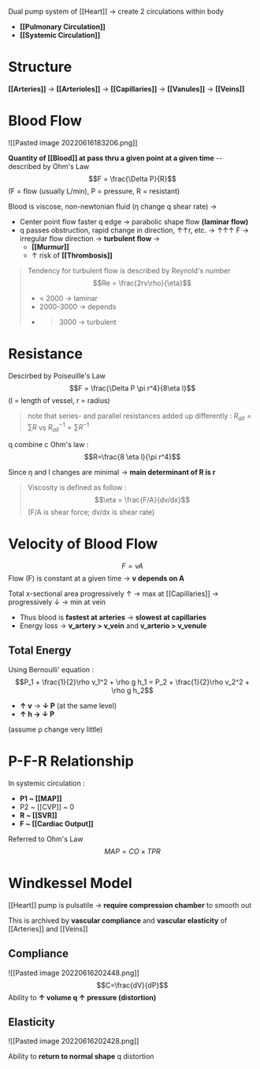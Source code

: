 Dual pump system of [[Heart]] → create 2 circulations within body
- **[[Pulmonary Circulation]]**
- **[[Systemic Circulation]]**

# Structure
**[[Arteries]]** → **[[Arterioles]]** → **[[Capillaries]]** → **[[Vanules]]** → **[[Veins]]**

# Blood Flow

![[Pasted image 20220616183206.png]]

**Quantity of [[Blood]] at pass thru a given point at a given time** -- described by Ohm's Law
$$F = \frac{\Delta P}{R}$$
(F = flow (usually L/min), P = pressure, R = resistant)

Blood is viscose, non-newtonian fluid (η change q shear rate) →
- Center point flow faster q edge → parabolic shape flow **(laminar flow)**
- q passes obstruction, rapid change in direction, ↑↑r, etc. → ↑↑↑ F → irregular flow direction → **turbulent flow** →
	- **[[Murmur]]**
	- ↑ risk of **[[Thrombosis]]**

> Tendency for turbulent flow is described by Reynold's number
> $$Re = \frac{2rv\rho}{\eta}$$
> - < 2000 → laminar
> - 2000-3000 → depends
> - > 3000 → turbulent

# Resistance
Descirbed by Poiseuille's Law
$$F = \frac{\Delta P \pi r^4}{8\eta l}$$
(l = length of vessel, r = radius)

> note that series- and parallel resistances added up differently : $R_{all} = \sum R$ vs $R_{all}^{-1} = \sum R^{-1}$

q combine c Ohm's law :
$$R=\frac{8 \eta l}{\pi r^4}$$

Since η and l changes are minimal → **main determinant of R is r**

> Viscosity is defined as follow :
$$\eta = \frac{F/A}{dv/dx}$$
(F/A is shear force; dv/dx is shear rate)



# Velocity of Blood Flow
$$ F = vA$$
Flow (F) is constant at a given time → **v depends on A**

Total x-sectional area progressively ↑ → max at [[Capillaries]] → progressively ↓ → min at vein
- Thus blood is **fastest at arteries** → **slowest at capillaries**
- Energy loss → **v_artery > v_vein** and **v_arterio > v_venule**

## Total Energy
Using Bernoulli' equation :
$$P_1 + \frac{1}{2}\rho v_1^2 + \rho g h_1 = P_2 + \frac{1}{2}\rho v_2^2 + \rho g h_2$$
- **↑ v** → **↓ P** (at the same level)
- **↑ h → ↓ P**

(assume ρ change very little)

# P-F-R Relationship
In systemic circulation :
- **P1 ~ [[MAP]]**
- P2 ~ [[CVP]] ~ 0
- **R ~ [[SVR]]**
- **F ~ [[Cardiac Output]]**

Referred to Ohm's Law
$$ MAP = CO \times TPR$$
# Windkessel Model
[[Heart]] pump is pulsatile → **require compression chamber** to smooth out

This is archived by **vascular compliance** and **vascular elasticity** of [[Arteries]] and [[Veins]]

## Compliance

![[Pasted image 20220616202448.png]]
$$C=\frac{dV}{dP}$$
Ability to **↑ volume q ↑ pressure (distortion)**


## Elasticity

![[Pasted image 20220616202428.png]]

Ability to **return to normal shape** q distortion